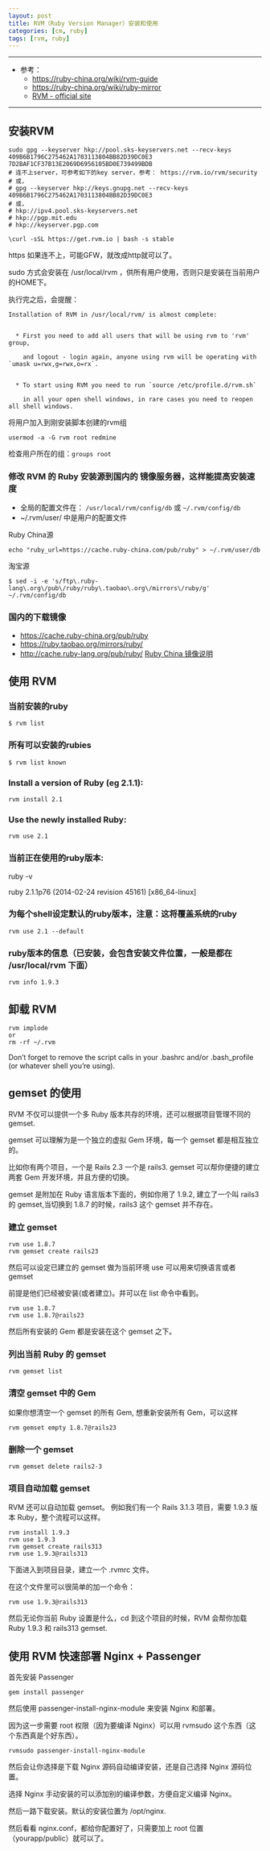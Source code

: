 ```yaml
---
layout: post
title: RVM（Ruby Version Manager）安装和使用
categories: [cm, ruby]
tags: [rvm, ruby]
---
```


---

* 参考：
  * <https://ruby-china.org/wiki/rvm-guide>
  * <https://ruby-china.org/wiki/ruby-mirror>
  * [RVM - official site](https://rvm.io/)

---

## 安装RVM

~~~
sudo gpg --keyserver hkp://pool.sks-keyservers.net --recv-keys 409B6B1796C275462A1703113804BB82D39DC0E3 7D2BAF1CF37B13E2069D6956105BD0E739499BDB
# 连不上server，可参考如下的key server，参考： https://rvm.io/rvm/security
# 或，
# gpg --keyserver hkp://keys.gnupg.net --recv-keys 409B6B1796C275462A1703113804BB82D39DC0E3
# 或，
# hkp://ipv4.pool.sks-keyservers.net
# hkp://pgp.mit.edu
# hkp://keyserver.pgp.com
~~~

~~~
\curl -sSL https://get.rvm.io | bash -s stable
~~~

https 如果连不上，可能GFW，就改成http就可以了。

sudo 方式会安装在 /usr/local/rvm ，供所有用户使用，否则只是安装在当前用户的HOME下。

执行完之后，会提醒：

```
Installation of RVM in /usr/local/rvm/ is almost complete:


  * First you need to add all users that will be using rvm to 'rvm' group,

    and logout - login again, anyone using rvm will be operating with `umask u=rwx,g=rwx,o=rx`.


  * To start using RVM you need to run `source /etc/profile.d/rvm.sh`

    in all your open shell windows, in rare cases you need to reopen all shell windows.

```



将用户加入到刚安装脚本创建的rvm组

```
usermod -a -G rvm root redmine
```

检查用户所在的组：`groups root`





### 修改 RVM 的 Ruby 安装源到国内的 镜像服务器，这样能提高安装速度

* 全局的配置文件在： `/usr/local/rvm/config/db` 或 `~/.rvm/config/db`
* ~/.rvm/user/ 中是用户的配置文件

Ruby China源
~~~
echo "ruby_url=https://cache.ruby-china.com/pub/ruby" > ~/.rvm/user/db
~~~


淘宝源
```
$ sed -i -e 's/ftp\.ruby-lang\.org\/pub\/ruby/ruby\.taobao\.org\/mirrors\/ruby/g' ~/.rvm/config/db
```

### 国内的下载镜像

  * https://cache.ruby-china.org/pub/ruby
  * <https://ruby.taobao.org/mirrors/ruby/>
  * <http://cache.ruby-lang.org/pub/ruby/>   [Ruby China 镜像说明](https://ruby-china.org/wiki/ruby-mirror)



## 使用 RVM


### 当前安装的ruby

```
$ rvm list
```

### 所有可以安装的rubies

```
$ rvm list known
```


### Install a version of Ruby (eg 2.1.1):

```
rvm install 2.1
```


### Use the newly installed Ruby:

```
rvm use 2.1
```


### 当前正在使用的ruby版本:

ruby -v

ruby 2.1.1p76 (2014-02-24 revision 45161) [x86_64-linux]



### 为每个shell设定默认的ruby版本，注意：这将覆盖系统的ruby

```
rvm use 2.1 --default
```


### ruby版本的信息（已安装，会包含安装文件位置，一般是都在 /usr/local/rvm 下面）

```
rvm info 1.9.3
```

## 卸载 RVM

```
rvm implode
or
rm -rf ~/.rvm
```

Don’t forget to remove the script calls in your .bashrc and/or .bash_profile (or whatever shell you’re using).


## gemset 的使用

RVM 不仅可以提供一个多 Ruby 版本共存的环境，还可以根据项目管理不同的 gemset.

gemset 可以理解为是一个独立的虚拟 Gem 环境，每一个 gemset 都是相互独立的。

比如你有两个项目，一个是 Rails 2.3 一个是 rails3. gemset 可以帮你便捷的建立两套 Gem 开发环境，并且方便的切换。

gemset 是附加在 Ruby 语言版本下面的，例如你用了 1.9.2, 建立了一个叫 rails3 的 gemset,当切换到 1.8.7 的时候，rails3 这个 gemset 并不存在。

### 建立 gemset

~~~
rvm use 1.8.7
rvm gemset create rails23
~~~

然后可以设定已建立的 gemset 做为当前环境
use 可以用来切换语言或者 gemset

前提是他们已经被安装(或者建立)。并可以在 list 命令中看到。

~~~
rvm use 1.8.7
rvm use 1.8.7@rails23
~~~

然后所有安装的 Gem 都是安装在这个 gemset 之下。


### 列出当前 Ruby 的 gemset

~~~
rvm gemset list
~~~

### 清空 gemset 中的 Gem

如果你想清空一个 gemset 的所有 Gem, 想重新安装所有 Gem，可以这样

~~~
rvm gemset empty 1.8.7@rails23
~~~

### 删除一个 gemset

~~~
rvm gemset delete rails2-3
~~~

### 项目自动加载 gemset

RVM 还可以自动加载 gemset。 例如我们有一个 Rails 3.1.3 项目，需要 1.9.3 版本 Ruby，整个流程可以这样。

~~~
rvm install 1.9.3
rvm use 1.9.3
rvm gemset create rails313
rvm use 1.9.3@rails313
~~~

下面进入到项目目录，建立一个 .rvmrc 文件。

在这个文件里可以很简单的加一个命令：

`rvm use 1.9.3@rails313`

然后无论你当前 Ruby 设置是什么，cd 到这个项目的时候，RVM 会帮你加载 Ruby 1.9.3 和 rails313 gemset.


## 使用 RVM 快速部署 Nginx + Passenger

首先安装 Passenger

~~~
gem install passenger
~~~

然后使用 passenger-install-nginx-module 来安装 Nginx 和部署。

因为这一步需要 root 权限（因为要编译 Nginx）可以用 rvmsudo 这个东西（这个东西真是个好东西）。

~~~
rvmsudo passenger-install-nginx-module
~~~

然后会让你选择是下载 Nginx 源码自动编译安装，还是自己选择 Nginx 源码位置。

选择 Nginx 手动安装的可以添加别的编译参数，方便自定义编译 Nginx。

然后一路下载安装。默认的安装位置为 /opt/nginx.

然后看看 nginx.conf，都给你配置好了，只需要加上 root 位置（yourapp/public）就可以了。
